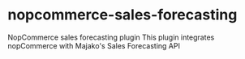 # nopcommerce-sales-forecasting
NopCommerce sales forecasting plugin
This plugin integrates nopCommerce with Majako's Sales Forecasting API
